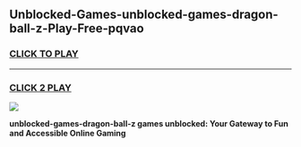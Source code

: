 
## Unblocked-Games-unblocked-games-dragon-ball-z-Play-Free-pqvao
<h3>
<a href="https://premium76.site?title=unblocked-games-dragon-ball-z&ref=12A">CLICK TO PLAY</a></h3>
<hr>

<h3>
<a href="https://premium76.site?title=unblocked-games-dragon-ball-z&ref=12A">CLICK 2 PLAY</a>
  
</h3>

<a href="https://premium76.site?title=unblocked-games-dragon-ball-z&ref=12A"><img src="https://clearcache.store/games.png"></a>


**unblocked-games-dragon-ball-z games unblocked: Your Gateway to Fun and Accessible Online Gaming**
